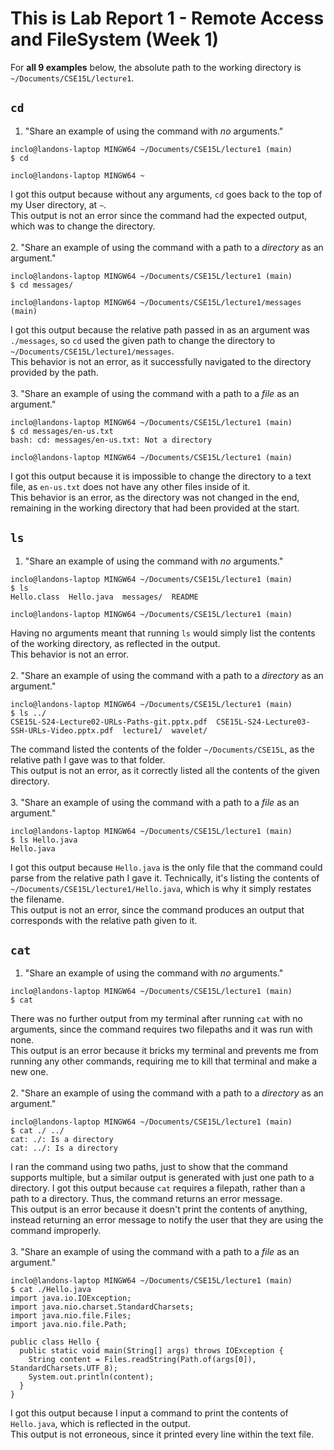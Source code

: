 # This is Lab Report 1 - Remote Access and FileSystem (Week 1)

For **all 9 examples** below, the absolute path to the working directory is `~/Documents/CSE15L/lecture1`.

## `cd`
1. "Share an example of using the command with *no* arguments." <br/>

```
inclo@landons-laptop MINGW64 ~/Documents/CSE15L/lecture1 (main)
$ cd

inclo@landons-laptop MINGW64 ~
```

I got this output because without any arguments, `cd` goes back to the top of my User directory, at `~`. <br/>
This output is not an error since the command had the expected output, which was to change the directory. <br/>
<br/>
2. "Share an example of using the command with a path to a *directory* as an argument." <br/>
```
inclo@landons-laptop MINGW64 ~/Documents/CSE15L/lecture1 (main)
$ cd messages/

inclo@landons-laptop MINGW64 ~/Documents/CSE15L/lecture1/messages (main)
```
I got this output because the relative path passed in as an argument was `./messages`, so `cd` used the given path to change the directory to `~/Documents/CSE15L/lecture1/messages`. <br/>
This behavior is not an error, as it successfully navigated to the directory provided by the path. <br/>
<br/>
3. "Share an example of using the command with a path to a *file* as an argument." <br/>
```
inclo@landons-laptop MINGW64 ~/Documents/CSE15L/lecture1 (main)
$ cd messages/en-us.txt
bash: cd: messages/en-us.txt: Not a directory

inclo@landons-laptop MINGW64 ~/Documents/CSE15L/lecture1 (main)
```
I got this output because it is impossible to change the directory to a text file, as `en-us.txt` does not have any other files inside of it. <br/>
This behavior is an error, as the directory was not changed in the end, remaining in the working directory that had been provided at the start. <br/>

## `ls`
1. "Share an example of using the command with *no* arguments." <br/>
```
inclo@landons-laptop MINGW64 ~/Documents/CSE15L/lecture1 (main)
$ ls
Hello.class  Hello.java  messages/  README

inclo@landons-laptop MINGW64 ~/Documents/CSE15L/lecture1 (main)
```
Having no arguments meant that running `ls` would simply list the contents of the working directory, as reflected in the output. <br/>
This behavior is not an error. <br/>
<br/>
2. "Share an example of using the command with a path to a *directory* as an argument." <br/>
```
inclo@landons-laptop MINGW64 ~/Documents/CSE15L/lecture1 (main)
$ ls ../
CSE15L-S24-Lecture02-URLs-Paths-git.pptx.pdf  CSE15L-S24-Lecture03-SSH-URLs-Video.pptx.pdf  lecture1/  wavelet/
```
The command listed the contents of the folder `~/Documents/CSE15L`, as the relative path I gave was to that folder. <br/>
This output is not an error, as it correctly listed all the contents of the given directory. <br/>
<br/>
3. "Share an example of using the command with a path to a *file* as an argument." <br/>
```
inclo@landons-laptop MINGW64 ~/Documents/CSE15L/lecture1 (main)
$ ls Hello.java
Hello.java
```
I got this output because `Hello.java` is the only file that the command could parse from the relative path I gave it. Technically, it's listing the contents of `~/Documents/CSE15L/lecture1/Hello.java`, which is why it simply restates the filename. <br/>
This output is not an error, since the command produces an output that corresponds with the relative path given to it. <br/>

## `cat`
1. "Share an example of using the command with *no* arguments." <br/>
```
inclo@landons-laptop MINGW64 ~/Documents/CSE15L/lecture1 (main)
$ cat
```
There was no further output from my terminal after running `cat` with no arguments, since the command requires two filepaths and it was run with none. <br/>
This output is an error because it bricks my terminal and prevents me from running any other commands, requiring me to kill that terminal and make a new one. <br/>
<br/>
2. "Share an example of using the command with a path to a *directory* as an argument." <br/>
```
inclo@landons-laptop MINGW64 ~/Documents/CSE15L/lecture1 (main)
$ cat ./ ../
cat: ./: Is a directory
cat: ../: Is a directory
```
I ran the command using two paths, just to show that the command supports multiple, but a similar output is generated with just one path to a directory. I got this output because `cat` requires a filepath, rather than a path to a directory. Thus, the command returns an error message. <br/>
This output is an error because it doesn't print the contents of anything, instead returning an error message to notify the user that they are using the command improperly. <br/>
<br/>
3. "Share an example of using the command with a path to a *file* as an argument." <br/>
```
inclo@landons-laptop MINGW64 ~/Documents/CSE15L/lecture1 (main)
$ cat ./Hello.java
import java.io.IOException;
import java.nio.charset.StandardCharsets;
import java.nio.file.Files;
import java.nio.file.Path;

public class Hello {
  public static void main(String[] args) throws IOException {
    String content = Files.readString(Path.of(args[0]), StandardCharsets.UTF_8);
    System.out.println(content);
  }
}
```
I got this output because I input a command to print the contents of `Hello.java`, which is reflected in the output. <br/>
This output is not erroneous, since it printed every line within the text file. <br/>

